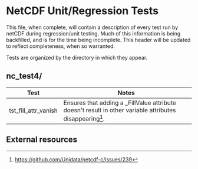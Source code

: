 NetCDF Unit/Regression Tests
============================

This file, when complete, will contain a description of every test run by netCDF during regression/unit testing.  Much of this information is being backfilled, and is for the time being incomplete.  This header will be updated to reflect completeness, when so warranted.

Tests are organized by the directory in which they appear.

nc_test4/
--------

Test | Notes
-----|------
tst_fill_attr_vanish | Ensures that adding a _FillValue attribute doesn't result in other variable attributes disappearing[^tstfillattrvanish].






External resources
------------------

[^tstfillattrvanish]:https://github.com/Unidata/netcdf-c/issues/239
